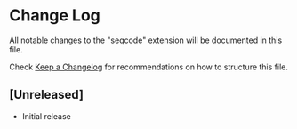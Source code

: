 # Change Log

All notable changes to the "seqcode" extension will be documented in this file.

Check [Keep a Changelog](http://keepachangelog.com/) for recommendations on how to structure this file.

## [Unreleased]

- Initial release